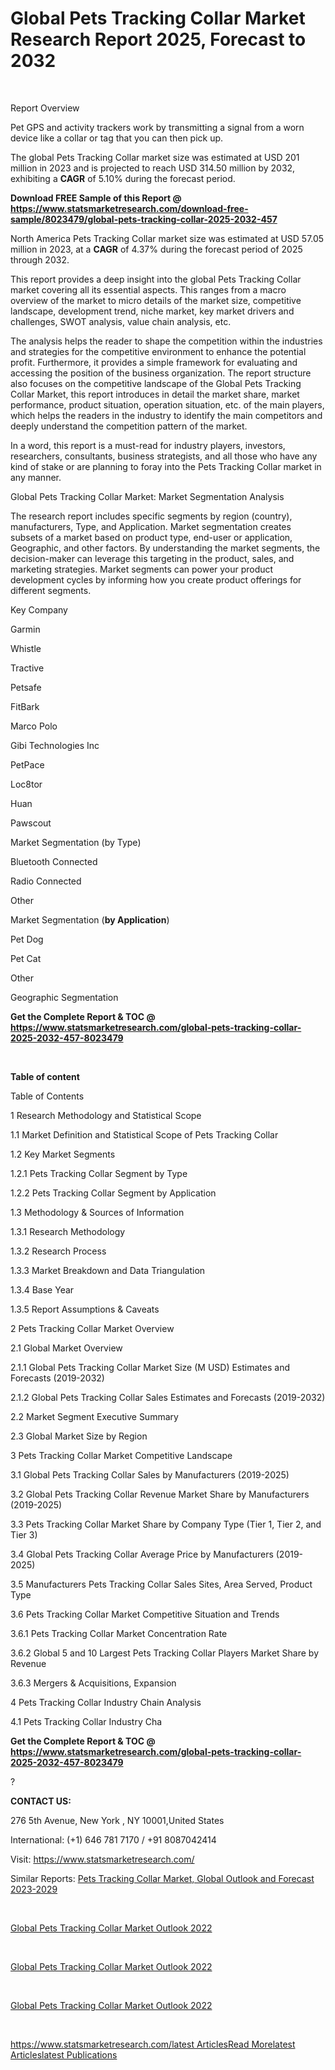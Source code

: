 <h1>Global Pets Tracking Collar Market Research Report 2025, Forecast to 2032</h1><br/><p>Report Overview</p>
 
 
 
 <p>Pet GPS and activity trackers work by transmitting a signal from a worn device like a collar or tag that you can then pick up.</p>
 
 
 
 <p>The global Pets Tracking Collar market size was estimated at USD 201 million in 2023 and is projected to reach USD 314.50 million by 2032, exhibiting a <strong>CAGR</strong> of 5.10% during the forecast period.</p>
 
 
 
 <p><strong>Download FREE Sample of this Report @ <a href="https://www.statsmarketresearch.com/download-free-sample/8023479/global-pets-tracking-collar-2025-2032-457">https://www.statsmarketresearch.com/download-free-sample/8023479/global-pets-tracking-collar-2025-2032-457</a></strong></p>
 
 
 
 <p>North America Pets Tracking Collar market size was estimated at USD 57.05 million in 2023, at a <strong>CAGR</strong> of 4.37% during the forecast period of 2025 through 2032.</p>
 
 
 
 <p>This report provides a deep insight into the global Pets Tracking Collar market covering all its essential aspects. This ranges from a macro overview of the market to micro details of the market size, competitive landscape, development trend, niche market, key market drivers and challenges, SWOT analysis, value chain analysis, etc.</p>
 
 
 
 <p>The analysis helps the reader to shape the competition within the industries and strategies for the competitive environment to enhance the potential profit. Furthermore, it provides a simple framework for evaluating and accessing the position of the business organization. The report structure also focuses on the competitive landscape of the Global Pets Tracking Collar Market, this report introduces in detail the market share, market performance, product situation, operation situation, etc. of the main players, which helps the readers in the industry to identify the main competitors and deeply understand the competition pattern of the market.</p>
 
 
 
 <p>In a word, this report is a must-read for industry players, investors, researchers, consultants, business strategists, and all those who have any kind of stake or are planning to foray into the Pets Tracking Collar market in any manner.</p>
 
 
 
 <p>Global Pets Tracking Collar Market: Market Segmentation Analysis</p>
 
 
 
 <p>The research report includes specific segments by region (country), manufacturers, Type, and Application. Market segmentation creates subsets of a market based on product type, end-user or application, Geographic, and other factors. By understanding the market segments, the decision-maker can leverage this targeting in the product, sales, and marketing strategies. Market segments can power your product development cycles by informing how you create product offerings for different segments.</p>
 
 
 
 <p>Key Company</p>
 
 
 
 <p>Garmin</p>
 
 
 
 <p>Whistle</p>
 
 
 
 <p>Tractive</p>
 
 
 
 <p>Petsafe</p>
 
 
 
 <p>FitBark</p>
 
 
 
 <p>Marco Polo</p>
 
 
 
 <p>Gibi Technologies Inc</p>
 
 
 
 <p>PetPace</p>
 
 
 
 <p>Loc8tor</p>
 
 
 
 <p>Huan</p>
 
 
 
 <p>Pawscout</p>
 
 
 
 <p>Market Segmentation (by Type)</p>
 
 
 
 <p>Bluetooth Connected</p>
 
 
 
 <p>Radio Connected</p>
 
 
 
 <p>Other</p>
 
 
 
 <p>Market Segmentation (<strong>by Application</strong>)</p>
 
 
 
 <p>Pet Dog</p>
 
 
 
 <p>Pet Cat</p>
 
 
 
 <p>Other</p>
 
 
 
 <p>Geographic Segmentation</p>
 
 
 
 <div><b>Get the Complete Report & TOC @ <a href="https://www.statsmarketresearch.com/global-pets-tracking-collar-2025-2032-457-8023479">https://www.statsmarketresearch.com/global-pets-tracking-collar-2025-2032-457-8023479</a></b></div>
 
 
 
 <p><br />
 
 <b>Table of content</b></p>
 
 
 
 <p>Table of Contents<br />
 
 1 Research Methodology and Statistical Scope<br />
 
 1.1 Market Definition and Statistical Scope of Pets Tracking Collar<br />
 
 1.2 Key Market Segments<br />
 
 1.2.1 Pets Tracking Collar Segment by Type<br />
 
 1.2.2 Pets Tracking Collar Segment by Application<br />
 
 1.3 Methodology & Sources of Information<br />
 
 1.3.1 Research Methodology<br />
 
 1.3.2 Research Process<br />
 
 1.3.3 Market Breakdown and Data Triangulation<br />
 
 1.3.4 Base Year<br />
 
 1.3.5 Report Assumptions & Caveats<br />
 
 2 Pets Tracking Collar Market Overview<br />
 
 2.1 Global Market Overview<br />
 
 2.1.1 Global Pets Tracking Collar Market Size (M USD) Estimates and Forecasts (2019-2032)<br />
 
 2.1.2 Global Pets Tracking Collar Sales Estimates and Forecasts (2019-2032)<br />
 
 2.2 Market Segment Executive Summary<br />
 
 2.3 Global Market Size by Region<br />
 
 3 Pets Tracking Collar Market Competitive Landscape<br />
 
 3.1 Global Pets Tracking Collar Sales by Manufacturers (2019-2025)<br />
 
 3.2 Global Pets Tracking Collar Revenue Market Share by Manufacturers (2019-2025)<br />
 
 3.3 Pets Tracking Collar Market Share by Company Type (Tier 1, Tier 2, and Tier 3)<br />
 
 3.4 Global Pets Tracking Collar Average Price by Manufacturers (2019-2025)<br />
 
 3.5 Manufacturers Pets Tracking Collar Sales Sites, Area Served, Product Type<br />
 
 3.6 Pets Tracking Collar Market Competitive Situation and Trends<br />
 
 3.6.1 Pets Tracking Collar Market Concentration Rate<br />
 
 3.6.2 Global 5 and 10 Largest Pets Tracking Collar Players Market Share by Revenue<br />
 
 3.6.3 Mergers & Acquisitions, Expansion<br />
 
 4 Pets Tracking Collar Industry Chain Analysis<br />
 
 4.1 Pets Tracking Collar Industry Cha</p>
 
 
 
 <div><b>Get the Complete Report & TOC @ <a href="https://www.statsmarketresearch.com/global-pets-tracking-collar-2025-2032-457-8023479">https://www.statsmarketresearch.com/global-pets-tracking-collar-2025-2032-457-8023479</a></b></div>
 
 
 
 <p>? </p>
 
 
 
 <p><b>CONTACT US:</b><br />
 
 276 5th Avenue, New York , NY 10001,United States<br />
 
 International: (+1) 646 781 7170 / +91 8087042414<br />
 
 Visit: <a href="https://www.statsmarketresearch.com/">https://www.statsmarketresearch.com/</a><br />
 
 Similar Reports: <a href="https://www.statsmarketresearch.com/global-pets-tracking-collar-2025-2032-457-8023479">Pets Tracking Collar Market, Global Outlook and Forecast 2023-2029</a><br />
 
 <br />
 
 <a href="https://www.statsmarketresearch.com/global-pets-tracking-collar-2025-2032-457-8023479">Global Pets Tracking Collar Market Outlook 2022</a><br />
 
 <br />
 
 <a href="https://www.statsmarketresearch.com/global-pets-tracking-collar-2025-2032-457-8023479">Global Pets Tracking Collar Market Outlook 2022</a><br />
 
 <br />
 
 <a href="https://www.statsmarketresearch.com/global-pets-tracking-collar-2025-2032-457-8023479">Global Pets Tracking Collar Market Outlook 2022</a><br />
 
 <br />
 
 <a href="https://gyeongbokgung.com">https://www.statsmarketresearch.com/</a><a href="https://hallyeomaritime.com">latest Articles</a><a href="https://jingwansa.com">Read More</a><a href="https://nguoiviet.jp/">latest Articles</a><a href="https://www.intelmarketresearch.com/">latest Publications</a></p>